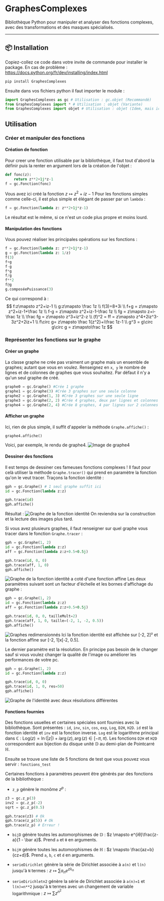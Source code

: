 # GraphesComplexes

Bibliothèque Python pour manipuler et analyser des fonctions complexes, avec des transformations et des masques spécialisés.

---

## 📦 Installation

Copiez-collez ce code dans votre invite de commande pour installer le package. En cas de problème : https://docs.python.org/fr/dev/installing/index.html

```bash
pip install GraphesComplexes
```

Ensuite dans vos fichiers python il faut importer le module :
```python
import GraphesComplexes as gc # Utilisation : gc.objet (Recommandé)
from GraphesComplexes import * # Utilisation : objet (Variante)
from GraphesComplexes import objet # Utilisation : objet (Idem, mais ici vous ne pouvez utiliser que 'objet')
```

## Utilisation
### Créer et manipuler des fonctions
#### Création de fonction
Pour creer une fonction utilisable par la bibliothèque, il faut tout d'abord la définir puis la renter en argument lors de la création de l'objet :
```python
def fonc(z):
    return z**2+1j*z-1
f = gc.Fonction(fonc)
```
Vous avez ici créé la fonction $z\mapsto z^2+iz-1$
Pour les fonctions simples comme celle-ci, il est plus simple et élégant de passer par un ```lambda``` :
```python
f = gc.Fonction(lambda z: z**2+1j*z-1)
```
Le résultat est le même, si ce n'est un code plus propre et moins lourd.
#### Manipulation des fonctions
Vous pouvez réaliser les principales opérations sur les fonctions :
```python
f = gc.Fonction(lambda z: z**2+1j*z-1)
g = gc.Fonction(lambda z: 1/z)
f(3)
f+g
f-g
f*g
f/g
f**2
f@g
g.composéePuissance(3)
```
Ce qui correspond à :
$$ 
f:z\mapsto z^2+iz-1 \\
g:z\mapsto \frac 1z \\
f(3)=8+3i \\
f+g = z\mapsto z^2+iz-1+\frac 1z \\
f-g = z\mapsto z^2+iz-1-\frac 1z \\
fg = z\mapsto z+i-\frac 1z \\
\frac fg = z\mapsto z^3+iz^2-z \\
(f)^2 = ff = z\mapsto z^4+2iz^3-3z^2+2iz+1 \\
f\circ g= z\mapsto \frac 1{z^2}+i\frac 1z-1 \\
g^3 = g\circ g\circ g = z\mapsto\frac 1z
$$

### Représenter les fonctions sur le graphe
#### Créer un graphe
La classe graphe ne crée pas vraiment *un* graphe mais un ensemble de graphes; autant que vous en voulez. Renseignez en ```x```,``` y``` le nombre de lignes et de colonnes de graphes que vous souhaitez. Par défaut il n'y a qu'un seul graphe de créé.
```python
graphe0 = gc.Graphe() #Crée 1 graphe
graphe1 = gc.Graphe(3) #Crée 3 graphes sur une seule colonne
graphe2 = gc.Graphe(1, 3) #Crée 3 graphes sur une seule ligne
graphe3 = gc.Graphe(2, 2) #Crée 4 graphes, deux par lignes et colonnes
graphe4 = gc.Graphe(2, 4) #Crée 8 graphes, 4 par lignes sur 2 colonnes
```
#### Afficher un graphe
Ici, rien de plus simple, il suffit d'appeler la méthode ```Graphe.affiche()``` :
```python
graphe4.affiche()
```
Voici, par exemple, le rendu de graphe4.
![Image de graphe4](readme_files/graphe4.png)

#### Dessiner des fonctions
Il est temps de dessiner ces fameuses fonctions complexes ! Il faut pour celà utiliser la méthode ```Graphe.tracer()``` qui prend en paramètre la fonction qu'on le veut tracer.
Traçons la fonction identité :
```python
gph = gc.Graphe() # 1 seul graphe suffit ici
id = gc.Fonction(lambda z:z)

gph.trace(id)
gph.affiche()
```
Résultat :
![Graphe de la fonction identité](readme_files/graphe_id.png)
On reviendra sur la construction et la lecture des images plus tard.

Si vous avez plusieurs graphes, il faut renseigner sur quel graphe vous tracer dans le fonction ```Graphe.tracer``` :
```python
gph = gc.Graphe(1, 2)
id = gc.Fonction(lambda z:z)
aff = gc.Fonction(lambda z:z+0.5+0.5j)

gph.trace(id, 0, 0)
gph.trace(aff, 1, 0)
gph.affiche()
```
![Graphe de la fonction identité a coté d'une fonction affine](image.png)
Les deux paramètres suivant sont un facteur d'échelle et les bornes d'affichage du graphe :
```python
gph = gc.Graphe(1, 2)
id = gc.Fonction(lambda z:z)
aff = gc.Fonction(lambda z:z+0.5+0.5j)

gph.trace(id, 0, 0, tailleMult=2)
gph.trace(aff, 1, 0, taille=(-2, 1, -2, 0.5))
gph.affiche()
```
![Graphes redimensionnés](image-1.png)
Ici la fonction identité est affichée sur [-2, 2]² et la fonction affine sur [-2, 1]x[-2, 0.5].

Le dernier paramètre est la résolution. En principe pas besoin de le changer sauf si vous voulez changer la qualité de l'image ou améliorer les performances de votre pc.
```python
gph = gc.Graphe(1, 2)
id = gc.Fonction(lambda z:z)

gph.trace(id, 0, 0)
gph.trace(id, 1, 0, res=50)
gph.affiche()
```
![Graphe de l'identité avec deux résolutions différentes](image-2.png)

#### Fonctions fournies
Des fonctions usuelles et certaines spéciales sont fournies avec la bibliothèque.
Sont présentes : ```id```, ```inv```, ```sin```, ```cos```, ```exp```, ```Log```, ```D2H```, ```H2D```.
```id``` est la fonction identité et ```inv``` est la fonction inverse.
```Log``` est le logarithme principal dans $\mathbb C$ : $\text{Log}(z) = \ln(|z|)+i\arg(z), \arg(z)\in[-\pi, \pi)$.
Les fonctions ```D2H``` et ```H2D``` correspondent aux bijection du disque unité $\mathbb D$ au demi-plan de Pointcarré $\mathbb H$.

Ensuite se trouve une liste de 5 fonctions de test que vous pouvez vous servir : ```fonctions_test```

Certaines fonctions à paramètres peuvent être générés par des fonctions de la bibliothèque :
- ```z_p``` génère le monôme $z^p$ :
```python
z3 = gc.z_p(3)
inv2 = gc.z_p(-2)
sqrt = gc.z_p(0.5)

gph.trace(z3) # Ok
gph.trace(z_p(5)) # Ok
gph.trace(z_p) # Erreur !
```

- ```bijD``` génère toutes les automorphismes de $\mathbb D$ : $z \mapsto e^{iθ}\frac{z-a}{1 - \bar a}$. Prend ```a``` et ```θ``` en arguments.

- ```bijH``` génère toutes les automorphismes de $\mathbb H$ : $z \mapsto \frac{az+b}{cz+d}$. Prend ```a```, ```b```, ```c``` et ```d``` en arguments.

- ```serieDirichlet``` génère la série de Dirichlet associée à ```a(n)``` et ```l(n)``` jusqu'à ```N``` termes : $z\mapsto \sum a_ne^{z\lambda_n}$

- ```serieDirichletn2``` génère la série de Dirichlet associée à ```a(n)=1``` et ```l(n)=n**2``` jusqu'à ```N``` termes avec un changement de variable logarithmique : $z\mapsto \sum z^{n^2}$